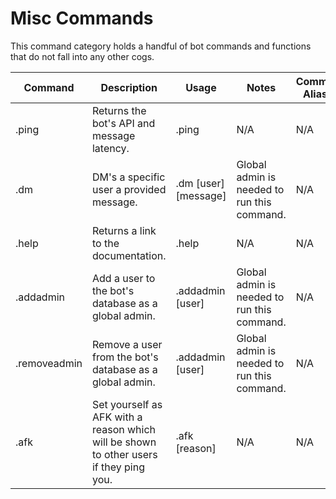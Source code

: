 # **Misc Commands**
This command category holds a handful of bot commands and functions that do not fall into any other cogs.

|   Command | Description   | Usage   | Notes | Command Aliases
| ------------ | ------------ | ------------ | ------------ |  ------------ | 
|.ping   | Returns the bot's API and message latency. |  .ping | N/A |  N/A
|.dm | DM's a specific user a provided message. | .dm [user] [message] | Global admin is needed to run this command. | N/A
|.help  | Returns a link to the documentation. | .help | N/A | N/A
| .addadmin | Add a user to the bot's database as a global admin. | .addadmin [user] | Global admin is needed to run this command. | N/A
| .removeadmin | Remove a user from the bot's database as a global admin. | .addadmin [user] | Global admin is needed to run this command. | N/A
| .afk | Set yourself as AFK with a reason which will be shown to other users if they ping you. | .afk [reason] | N/A | N/A
 
